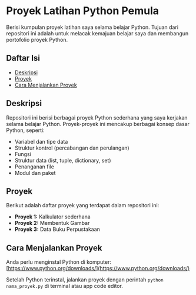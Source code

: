 # Proyek Latihan Python Pemula

Berisi kumpulan proyek latihan saya selama belajar Python. Tujuan dari repositori ini adalah untuk melacak kemajuan belajar saya dan membangun portofolio proyek Python.

## Daftar Isi

* [Deskripsi](#deskripsi)
* [Proyek](#proyek)
* [Cara Menjalankan Proyek](#cara-menjalankan-proyek)
  
## Deskripsi

Repositori ini berisi berbagai proyek Python sederhana yang saya kerjakan selama belajar Python. Proyek-proyek ini mencakup berbagai konsep dasar Python, seperti:

* Variabel dan tipe data
* Struktur kontrol (percabangan dan perulangan)
* Fungsi
* Struktur data (list, tuple, dictionary, set)
* Penanganan file
* Modul dan paket

## Proyek

Berikut adalah daftar proyek yang terdapat dalam repositori ini:

* **Proyek 1:** Kalkulator sederhana
* **Proyek 2:** Membentuk Gambar
* **Proyek 3:** Data Buku Perpustakaan

## Cara Menjalankan Proyek

Anda perlu menginstal Python di komputer: [https://www.python.org/downloads/](https://www.python.org/downloads/)

Setelah Python terinstal, jalankan proyek dengan perintah `python nama_proyek.py` di terminal atau app code editor.

